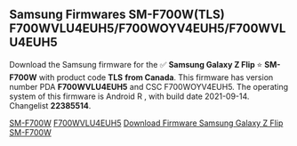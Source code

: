 <h2>Samsung Firmwares SM-F700W(TLS) F700WVLU4EUH5/F700WOYV4EUH5/F700WVLU4EUH5</h2>
Download the Samsung firmware for the ✅ <strong>Samsung Galaxy Z Flip </strong> ⭐ <strong>SM-F700W</strong> with product code <strong>TLS</strong> <strong> from Canada</strong>. This firmware has version number PDA <strong>F700WVLU4EUH5</strong> and CSC F700WOYV4EUH5. The operating system of this firmware is Android R , with build date 2021-09-14. Changelist <strong>22385514</strong>.


[SM-F700W](https://samfirm.shop/samsung/model/SM-F700W)
[F700WVLU4EUH5](https://samfirm.shop/samsung/pda/F700WVLU4EUH5)
[Download Firmware Samsung Galaxy Z Flip SM-F700W](https://samfirm.shop/samsung/firmware/455682)
